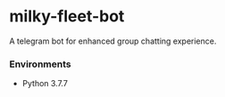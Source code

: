 # milky-fleet-bot
A telegram bot for enhanced group chatting experience.

### Environments
* Python 3.7.7